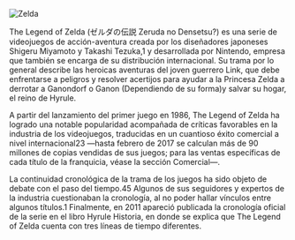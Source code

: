 ![Zelda](https://upload.wikimedia.org/wikipedia/commons/thumb/2/2a/Zelda_Logo.svg/245px-Zelda_Logo.svg.png)

The Legend of Zelda (ゼルダの伝説 Zeruda no Densetsu?) es una serie de videojuegos de acción-aventura creada por los diseñadores japoneses Shigeru Miyamoto y Takashi Tezuka,1​ y desarrollada por Nintendo, empresa que también se encarga de su distribución internacional. Su trama por lo general describe las heroicas aventuras del joven guerrero Link, que debe enfrentarse a peligros y resolver acertijos para ayudar a la Princesa Zelda a derrotar a Ganondorf o Ganon (Dependiendo de su forma)y salvar su hogar, el reino de Hyrule.

A partir del lanzamiento del primer juego en 1986, The Legend of Zelda ha logrado una notable popularidad acompañada de críticas favorables en la industria de los videojuegos, traducidas en un cuantioso éxito comercial a nivel internacional2​3​ —hasta febrero de 2017 se calculan más de 90 millones de copias vendidas de sus juegos; para las ventas específicas de cada título de la franquicia, véase la sección Comercial—.

La continuidad cronológica de la trama de los juegos ha sido objeto de debate con el paso del tiempo.4​5​ Algunos de sus seguidores y expertos de la industria cuestionaban la cronología, al no poder hallar vínculos entre algunos títulos.1​ Finalmente, en 2011 apareció publicada la cronología oficial de la serie en el libro Hyrule Historia, en donde se explica que The Legend of Zelda cuenta con tres líneas de tiempo diferentes.

